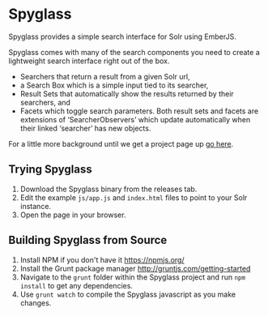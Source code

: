 
# Spyglass

Spyglass provides a simple search interface for Solr using EmberJS.

Spyglass comes with many of the search components you need to create a lightweight search interface right out of the box.

- Searchers that return a result from a given Solr url,
- a Search Box which is a simple input tied to its searcher,
- Result Sets that automatically show the results returned by their searchers, and
- Facets which toggle search parameters. Both result sets and facets are extensions of 
‘SearcherObservers’ which update automatically when their linked ‘searcher’ has new objects.

For a little more background until we get a project page up [go here](http://www.opensourceconnections.com/2013/08/28/investing-in-client-side-search/).

## Trying Spyglass
1. Download the Spyglass binary from the releases tab.
3. Edit the example `js/app.js` and `index.html` files to point to your Solr instance.
4. Open the page in your browser.

## Building Spyglass from Source
1. Install NPM if you don't have it https://npmjs.org/
2. Install the Grunt package manager http://gruntjs.com/getting-started
3. Navigate to the `grunt` folder within the Spyglass project and run `npm install` to get any dependencies.
4. Use `grunt watch` to compile the Spyglass javascript as you make changes.